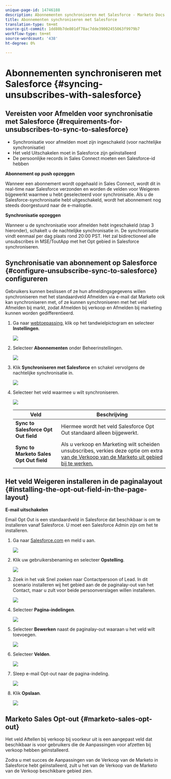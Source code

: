 ```yaml
---
unique-page-id: 14746188
description: Abonnementen synchroniseren met Salesforce - Marketo Docs - Productdocumentatie
title: Abonnementen synchroniseren met Salesforce
translation-type: tm+mt
source-git-commit: 1dd80b7de801df78ac7dde39002455063f9979b7
workflow-type: tm+mt
source-wordcount: '438'
ht-degree: 0%

---
```



# Abonnementen synchroniseren met Salesforce {#syncing-unsubscribes-with-salesforce}

## Vereisten voor Afmelden voor synchronisatie met Salesforce {#requirements-for-unsubscribes-to-sync-to-salesforce}

* Synchronisatie voor afmelden moet zijn ingeschakeld (voor nachtelijke synchronisatie)
* Het veld Uitschakelen moet in Salesforce zijn geïnstalleerd
* De persoonlijke records in Sales Connect moeten een Salesforce-id hebben

**Abonnement op push opzeggen**

Wanneer een abonnement wordt opgehaald in Sales Connect, wordt dit in real-time naar Salesforce verzonden en worden de velden voor Weigeren bijgewerkt waarmee u hebt geselecteerd voor synchronisatie. Als u de Salesforce-synchronisatie hebt uitgeschakeld, wordt het abonnement nog steeds doorgestuurd naar de e-mailoptie.

**Synchronisatie opzeggen**

Wanneer u de synchronisatie voor afmelden hebt ingeschakeld (stap 3 hieronder), schakelt u de nachtelijke synchronisatie in. De synchronisatie vindt eenmaal per dag plaats rond 20:00 PST. Het zal bidirectioneel alle unsubscribes in MSE/ToutApp met het Opt gebied in Salesforce synchroniseren.

## Synchronisatie van abonnement op Salesforce {#configure-unsubscribe-sync-to-salesforce} configureren

Gebruikers kunnen beslissen of ze hun afmeldingsgegevens willen synchroniseren met het standaardveld Afmelden via e-mail dat Marketo ook kan synchroniseren met, of ze kunnen synchroniseren met het veld Afmelden bij markt, zodat Afmelden bij verkoop en Afmelden bij marketing kunnen worden gedifferentieerd.

1. Ga naar [webtoepassing](https://toutapp.com/login), klik op het tandwielpictogram en selecteer **Instellingen**.

   ![](assets/one-1.png)

1. Selecteer **Abonnementen** onder Beheerinstellingen.

   ![](assets/two-2.png)

1. Klik **Synchroniseren met Salesforce** en schakel vervolgens de nachtelijke synchronisatie in.

   ![](assets/three-2.png)

1. Selecteer het veld waarmee u wilt synchroniseren.

   ![](assets/4.png)

   | Veld | Beschrijving |
   |---|---|
   | **Sync to Salesforce Opt Out field** | Hiermee wordt het veld Salesforce Opt Out standaard alleen bijgewerkt. |
   | **Sync to Marketo Sales Opt Out field** | Als u verkoop en Marketing wilt scheiden unsubscribes, verkies deze optie om extra [van de Verkoop van de Marketo uit gebied bij te werken.](#msoo) |

## Het veld Weigeren installeren in de paginalayout {#installing-the-opt-out-field-in-the-page-layout}

**E-mail uitschakelen**

Email Opt Out is een standaardveld in Salesforce dat beschikbaar is om te installeren vanaf Salesforce. U moet een Salesforce Admin zijn om het te installeren.

1. Ga naar [Salesforce.com](https://salesforce.com) en meld u aan.

   ![](assets/five-1.png)

1. Klik uw gebruikersbenaming en selecteer **Opstelling**.

   ![](assets/six-1.png)

1. Zoek in het vak Snel zoeken naar Contactpersoon of Lead. In dit scenario installeren wij het gebied aan de de paginalay-out van het Contact, maar u zult voor beide persoonverslagen willen installeren.

   ![](assets/seven-1.png)

1. Selecteer **Pagina-indelingen**.

   ![](assets/eight-1.png)

1. Selecteer **Bewerken** naast de paginalay-out waaraan u het veld wilt toevoegen.

   ![](assets/nine.png)

1. Selecteer **Velden**.

   ![](assets/ten.png)

1. Sleep e-mail Opt-out naar de pagina-indeling.

   ![](assets/11.png)

1. Klik **Opslaan**.

   ![](assets/twelve.png)

## Marketo Sales Opt-out {#marketo-sales-opt-out}

Het veld Aftellen bij verkoop bij voorkeur uit is een aangepast veld dat beschikbaar is voor gebruikers die de Aanpassingen voor afzetten bij verkoop hebben geïnstalleerd.

Zodra u met succes de Aanpassingen van de Verkoop van de Marketo in Salesforce hebt geïnstalleerd, zult u het van de Verkoop van de Marketo van de Verkoop beschikbare gebied zien.

